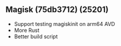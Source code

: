 ## Magisk (75db3712) (25201)

- Support testing magiskinit on arm64 AVD
- More Rust
- Better build script
